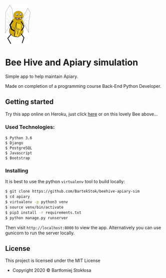  [![BeeHive](staticfiles/images/My_bee_small.png)](https://apiary-beehive-sim.herokuapp.com/) 

# Bee Hive and Apiary simulation

Simple app to help maintain Apiary.

Made on completion of a programming course Back-End Python Developer.

## Getting started


Try this app online on Heroku, just click [here](https://apiary-beehive-sim.herokuapp.com/) or on this lovely Bee above...


### Used Technologies:


```
$ Python 3.6
$ Django
$ PostgreSQL
$ Javascript
$ Bootstrap
```

### Installing

It is best to use the python `virtualenv` tool to build locally:

```sh
$ git clone https://github.com/BartekStok/beehive-apiary-sim
$ cd apiary
$ virtualenv -p python3 venv
$ source venv/bin/activate
$ pip3 install -r requirements.txt
$ python manage.py runserver
```

Then visit `http://localhost:8000` to view the app. Alternatively you
can use gunicorn to run the server locally.


## License

This project is licensed under the MIT License 



- Copyright 2020 © Bartłomiej Stokłosa
